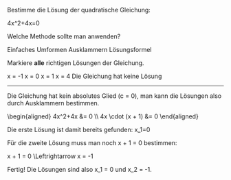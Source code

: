 Bestimme die Lösung der quadratische Gleichung:

<lx-math block>
4x^2+4x=0
</lx-math>

Welche Methode sollte man anwenden?

<lx-radio-group>
  <lx-radio>Einfaches Umformen</lx-radio>
  <lx-radio correct>Ausklammern</lx-radio>
  <lx-radio>Lösungsformel</lx-radio>
</lx-radio-group>
  
Markiere **alle** richtigen Lösungen der Gleichung.

<lx-checkbox-group>
  <lx-checkbox correct>
    <lx-math>x = -1</lx-math>
  </lx-checkbox>
  <lx-checkbox correct>
    <lx-math>x = 0</lx-math>
  </lx-checkbox>
  <lx-checkbox>
    <lx-math>x = 1</lx-math>
  </lx-checkbox>
  <lx-checkbox>
    <lx-math>x = 4</lx-math>
  </lx-checkbox>
  <lx-checkbox>
    Die Gleichung hat keine Lösung
  </lx-checkbox>
</lx-checkbox-group>

---

Die Gleichung hat kein absolutes Glied (<lx-math>c = 0</lx-math>), man kann die Lösungen also durch Ausklammern bestimmen.

<lx-math block>
\begin{aligned}  
  4x^2+4x &= 0 \\  
  4x \cdot (x + 1) &= 0  
\end{aligned}  
</lx-math>

Die erste Lösung ist damit bereits gefunden: <lx-math block>x_1=0</lx-math>

Für die zweite Lösung muss man noch <lx-math>x + 1 = 0</lx-math> bestimmen: 

<lx-math block>
  x + 1 = 0 \Leftrightarrow x = -1
</lx-math>

Fertig! Die Lösungen sind also <lx-math>x_1 = 0</lx-math> und <lx-math>x_2 = -1</lx-math>.
